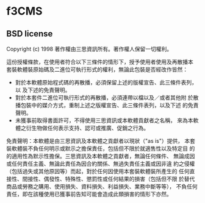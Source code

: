 # f3CMS

## BSD license
Copyright (c) 1998 著作權由三思資訊所有。著作權人保留一切權利。

這份授權條款，在使用者符合以下三條件的情形下，授予使用者使用及再散播本
套裝軟體裝原始碼及二進位可執行形式的權利，無論此包裝是否經改作皆然：

* 對於本軟體原始程式碼的再散播，必須保留上述的版權宣告、此三條件表列，以
  及下述的免責聲明。
* 對於本套件二進位可執行形式的再散播，必須連帶以檔以及／或者其他附
  於散播包裝中的媒介方式，重制上述之版權宣告、此三條件表列，以及下述
  的免責聲明。
* 未獲事前取得書面許可，不得使用三思資訊或本軟體貢獻者之名稱，
  來為本軟體之衍生物做任何表示支持、認可或推廣、促銷之行為。

免責聲明：本軟體是由三思資訊及本軟體之貢獻者以現狀（"as is"）提供，
本套裝軟體裝不負任何明示或默示之擔保責任，包括但不限於就適售性以及特定目
的的適用性為默示性擔保。三思資訊及本軟體之貢獻者，無論任何條件、
無論成因或任何責任主義、無論此責任為因合約關係、無過失責任主義或因非違
約之侵權（包括過失或其他原因等）而起，對於任何因使用本套裝軟體裝所產生的
任何直接性、間接性、偶發性、特殊性、懲罰性或任何結果的損害（包括但不限
於替代商品或勞務之購用、使用損失、資料損失、利益損失、業務中斷等等），
不負任何責任，即在該種使用已獲事前告知可能會造成此類損害的情形下亦然。
